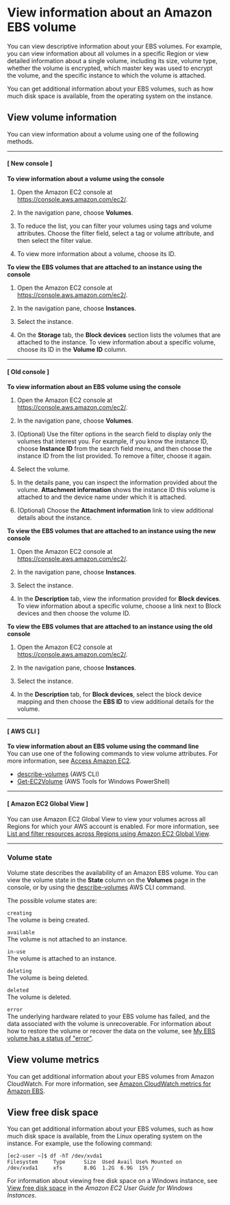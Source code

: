 # View information about an Amazon EBS volume<a name="ebs-describing-volumes"></a>

You can view descriptive information about your EBS volumes\. For example, you can view information about all volumes in a specific Region or view detailed information about a single volume, including its size, volume type, whether the volume is encrypted, which master key was used to encrypt the volume, and the specific instance to which the volume is attached\.

You can get additional information about your EBS volumes, such as how much disk space is available, from the operating system on the instance\.

## View volume information<a name="ebs-view-information-console"></a>

You can view information about a volume using one of the following methods\.

------
#### [ New console ]

**To view information about a volume using the console**

1. Open the Amazon EC2 console at [https://console\.aws\.amazon\.com/ec2/](https://console.aws.amazon.com/ec2/)\.

1. In the navigation pane, choose **Volumes**\. 

1. To reduce the list, you can filter your volumes using tags and volume attributes\. Choose the filter field, select a tag or volume attribute, and then select the filter value\.

1. To view more information about a volume, choose its ID\.

**To view the EBS volumes that are attached to an instance using the console**

1. Open the Amazon EC2 console at [https://console\.aws\.amazon\.com/ec2/](https://console.aws.amazon.com/ec2/)\.

1. In the navigation pane, choose **Instances**\.

1. Select the instance\.

1. On the **Storage** tab, the **Block devices** section lists the volumes that are attached to the instance\. To view information about a specific volume, choose its ID in the **Volume ID** column\.

------
#### [ Old console ]

**To view information about an EBS volume using the console**

1. Open the Amazon EC2 console at [https://console\.aws\.amazon\.com/ec2/](https://console.aws.amazon.com/ec2/)\.

1. In the navigation pane, choose **Volumes**\.

1. \(Optional\) Use the filter options in the search field to display only the volumes that interest you\. For example, if you know the instance ID, choose **Instance ID** from the search field menu, and then choose the instance ID from the list provided\. To remove a filter, choose it again\.

1. Select the volume\.

1. In the details pane, you can inspect the information provided about the volume\. **Attachment information** shows the instance ID this volume is attached to and the device name under which it is attached\.

1. \(Optional\) Choose the **Attachment information** link to view additional details about the instance\.

**To view the EBS volumes that are attached to an instance using the **new console****

1. Open the Amazon EC2 console at [https://console\.aws\.amazon\.com/ec2/](https://console.aws.amazon.com/ec2/)\.

1. In the navigation pane, choose **Instances**\.

1. Select the instance\.

1. In the **Description** tab, view the information provided for **Block devices**\. To view information about a specific volume, choose a link next to Block devices and then choose the volume ID\.

**To view the EBS volumes that are attached to an instance using the **old console****

1. Open the Amazon EC2 console at [https://console\.aws\.amazon\.com/ec2/](https://console.aws.amazon.com/ec2/)\.

1. In the navigation pane, choose **Instances**\.

1. Select the instance\.

1. In the **Description** tab, for **Block devices**, select the block device mapping and then choose the **EBS ID** to view additional details for the volume\.

------
#### [ AWS CLI ]

**To view information about an EBS volume using the command line**  
You can use one of the following commands to view volume attributes\. For more information, see [Access Amazon EC2](concepts.md#access-ec2)\.
+ [describe\-volumes](https://docs.aws.amazon.com/cli/latest/reference/ec2/describe-volumes.html) \(AWS CLI\)
+ [Get\-EC2Volume](https://docs.aws.amazon.com/powershell/latest/reference/items/Get-EC2Volume.html) \(AWS Tools for Windows PowerShell\)

------
#### [ Amazon EC2 Global View ]

You can use Amazon EC2 Global View to view your volumes across all Regions for which your AWS account is enabled\. For more information, see [List and filter resources across Regions using Amazon EC2 Global View](Using_Filtering.md#global-view)\.

------

### Volume state<a name="volume-state"></a>

Volume state describes the availability of an Amazon EBS volume\. You can view the volume state in the **State** column on the **Volumes** page in the console, or by using the [describe\-volumes](https://docs.aws.amazon.com/cli/latest/reference/ec2/describe-volumes.html) AWS CLI command\.

The possible volume states are:

`creating`  
The volume is being created\.

`available`  
The volume is not attached to an instance\.

`in-use`  
The volume is attached to an instance\.

`deleting`  
The volume is being deleted\.

`deleted`  
The volume is deleted\.

`error`  
The underlying hardware related to your EBS volume has failed, and the data associated with the volume is unrecoverable\. For information about how to restore the volume or recover the data on the volume, see [My EBS volume has a status of "error"](http://aws.amazon.com/premiumsupport/knowledge-center/ebs-error-status/)\.

## View volume metrics<a name="ebs-view-volume-metrics"></a>

You can get additional information about your EBS volumes from Amazon CloudWatch\. For more information, see [Amazon CloudWatch metrics for Amazon EBS](using_cloudwatch_ebs.md)\.

## View free disk space<a name="ebs-view-free-disk-space"></a>

You can get additional information about your EBS volumes, such as how much disk space is available, from the Linux operating system on the instance\. For example, use the following command:

```
[ec2-user ~]$ df -hT /dev/xvda1
Filesystem     Type      Size  Used Avail Use% Mounted on
/dev/xvda1     xfs       8.0G  1.2G  6.9G  15% /
```

For information about viewing free disk space on a Windows instance, see [View free disk space](https://docs.aws.amazon.com/AWSEC2/latest/WindowsGuide/ebs-describing-volumes.html#ebs-view-free-disk-space) in the *Amazon EC2 User Guide for Windows Instances*\.